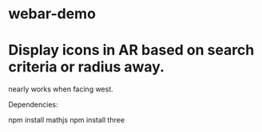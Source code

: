 # webar-demo

# Display icons in AR based on search criteria or radius away.

nearly works when facing west.


Dependencies: 

npm install mathjs
npm install three

